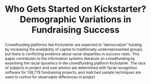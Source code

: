 ---
layout: article
comments: true
title: "Who Gets Started on Kickstarter? Demographic Variations in Fundraising Success"
excerpt:   
link: http://aisel.aisnet.org/cgi/viewcontent.cgi?article=1408&context=icis2015
source: Proceedings of ICIS Conference, 2015
authors:
  - name: Lauren Rhue
    affiliation: Wake Forest University School of Business
abstract: Crowdfunding platforms like Kickstarter are expected to “democratize” funding by increasing the availability of capital to traditionally underrepresented groups, but there is conflicting evidence about racial disparities in success rates. This paper contributes to the information systems literature on crowdfunding by examining the racial dynamics in the crowdfunding platform Kickstarter. The race of subjects in project and user photos are determined with facial recognition software for 138,778 fundraising projects, and matched sample techniques are used to control for observable differences in project
---